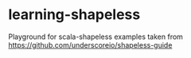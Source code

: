 # learning-shapeless
Playground for scala-shapeless examples taken from https://github.com/underscoreio/shapeless-guide
